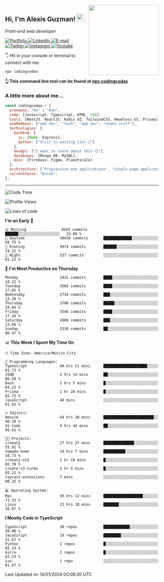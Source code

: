<img align='right' src="https://media.giphy.com/media/M9gbBd9nbDrOTu1Mqx/giphy.gif" width="230">
<h2>Hi, I'm Alexis Guzman! <img src="https://media.giphy.com/media/hvRJCLFzcasrR4ia7z/giphy.gif" width="25px"></h2>
<p><em>Front-end web developer</em></p>

<p>
  <a href='https://www.codingcodax.dev' target='_blank'>
    <img alt='Portfolio' src='https://img.shields.io/badge/Portfolio-black?logo=vercel&style=flat-square'>
  </a>
  <a href='https://linkedin.com/in/codingcodax' target='_blank'>
    <img alt='LinkedIn' src='https://img.shields.io/badge/LinkedIn-black?logo=LinkedIn&style=flat-square'>
  </a>
  <a href='mailto:codingcodax@gmail.com' target='_blank'>
    <img alt='E-mail' src='https://img.shields.io/badge/Email-black?logo=Gmail&style=flat-square'>
  </a>
  <a href='https://twitter.com/codingcodax' target='_blank'>
    <img alt='Twitter' src='https://img.shields.io/badge/Twitter-black?logo=Twitter&style=flat-square'>
  </a>
  <a href='https://www.instagram.com/codingcodax' target='_blank'>
    <img alt='Instagram' src='https://img.shields.io/badge/Instagram-black?logo=Instagram&style=flat-square'>
  </a>
  <a href='https://www.youtube.com/@codingcodax' target='_blank'>
    <img alt='Youtube' src='https://img.shields.io/badge/YouTube-black?logo=Youtube&style=flat-square'>
  </a>
</p>

👇 Hit in your console or terminal to connect with me.

```bash
npx codingcodax
```
**👆 This command line tool can be found at [npx codingcodax](https://github.com/codingcodax/npx-codingcodax)**

<h3>A little more about me...</h3>

```javascript
const codingcodax = {
  pronouns: "He" | "Him",
  code: [Javascript, Typescript, HTML, CSS],
  tools: [NextJS, ReactJS, Radix UI, TailwindCSS, Headless UI, Prisma],
  askMeAbout: ["web dev", "tech", "app dev", "otaku stuff"],
  technologies: {
    backEnd: {
      js: [Node, Express],
      python: ["Still in waiting list 🥲"]
    },
    devOps: ["I want to learn about this 😊"],
    databases: [Mongo DB, MySQL],
    misc: [Firebase, Figma, Planetscale]
  },
  architecture: ["Progressive web applications", "Single page applications"],
  currentFocus: "Docom",
};
```

---

<!--START_SECTION:waka-->
![Code Time](http://img.shields.io/badge/Code%20Time-2%2C132%20hrs%2059%20mins-blue)

![Profile Views](http://img.shields.io/badge/Profile%20Views-2-blue)

![Lines of code](https://img.shields.io/badge/From%20Hello%20World%20I%27ve%20Written-9.3%20million%20lines%20of%20code-blue)

**I'm an Early 🐤** 

```text
🌞 Morning                4910 commits        ██████░░░░░░░░░░░░░░░░░░░   23.89 % 
🌆 Daytime                10428 commits       █████████████░░░░░░░░░░░░   50.75 % 
🌃 Evening                4974 commits        ██████░░░░░░░░░░░░░░░░░░░   24.21 % 
🌙 Night                  237 commits         ░░░░░░░░░░░░░░░░░░░░░░░░░   01.15 % 
```
📅 **I'm Most Productive on Thursday** 

```text
Monday                   2922 commits        ████░░░░░░░░░░░░░░░░░░░░░   14.22 % 
Tuesday                  3503 commits        ████░░░░░░░░░░░░░░░░░░░░░   17.05 % 
Wednesday                2734 commits        ███░░░░░░░░░░░░░░░░░░░░░░   13.30 % 
Thursday                 3708 commits        █████░░░░░░░░░░░░░░░░░░░░   18.04 % 
Friday                   3546 commits        ████░░░░░░░░░░░░░░░░░░░░░   17.26 % 
Saturday                 2806 commits        ███░░░░░░░░░░░░░░░░░░░░░░   13.66 % 
Sunday                   1330 commits        ██░░░░░░░░░░░░░░░░░░░░░░░   06.47 % 
```


📊 **This Week I Spent My Time On** 

```text
🕑︎ Time Zone: America/Mexico_City

💬 Programming Languages: 
TypeScript               40 hrs 21 mins      ████████████████████░░░░░   81.73 % 
JSON                     3 hrs 14 mins       ██░░░░░░░░░░░░░░░░░░░░░░░   06.58 % 
Bash                     2 hrs 5 mins        █░░░░░░░░░░░░░░░░░░░░░░░░   04.22 % 
Prisma                   1 hr 20 mins        █░░░░░░░░░░░░░░░░░░░░░░░░   02.72 % 
JavaScript               48 mins             ░░░░░░░░░░░░░░░░░░░░░░░░░   01.65 % 

🔥 Editors: 
Neovim                   44 hrs 38 mins      ███████████████████████░░   90.39 % 
VS Code                  4 hrs 44 mins       ██░░░░░░░░░░░░░░░░░░░░░░░   09.61 % 

🐱‍💻 Projects: 
creeaty                  27 hrs 37 mins      ██████████████░░░░░░░░░░░   55.92 % 
nomada-home              19 hrs 7 mins       ██████████░░░░░░░░░░░░░░░   38.73 % 
creeaty-old              1 hr 19 mins        █░░░░░░░░░░░░░░░░░░░░░░░░   02.70 % 
create-t3-turbo          1 hr 5 mins         █░░░░░░░░░░░░░░░░░░░░░░░░   02.21 % 
raycast-extensions       7 mins              ░░░░░░░░░░░░░░░░░░░░░░░░░   00.25 % 

💻 Operating System: 
Mac                      36 hrs 12 mins      ██████████████████░░░░░░░   73.33 % 
Linux                    13 hrs 10 mins      ███████░░░░░░░░░░░░░░░░░░   26.67 % 
```

**I Mostly Code in TypeScript** 

```text
TypeScript               30 repos            ████████████░░░░░░░░░░░░░   50.00 % 
JavaScript               19 repos            ████████░░░░░░░░░░░░░░░░░   31.67 % 
Python                   2 repos             █░░░░░░░░░░░░░░░░░░░░░░░░   03.33 % 
Astro                    2 repos             █░░░░░░░░░░░░░░░░░░░░░░░░   03.33 % 
Lua                      1 repo              ░░░░░░░░░░░░░░░░░░░░░░░░░   01.67 % 
```




 Last Updated on 14/01/2024 00:08:20 UTC
<!--END_SECTION:waka-->
